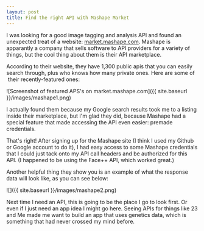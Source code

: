 ```yaml
---
layout: post
title: Find the right API with Mashape Market
---
```


I was looking for a good image tagging and analysis API and found an unexpected treat of a website: [market.mashape.com](http://market.mashape.com). Mashape is apparantly a company that sells software to API providers for a variety of things, but the cool thing about them is their API marketplace.

According to their website, they have 1,300 public apis that you can easily search through, plus who knows how many private ones. Here are some of  their recently-featured ones:

![Screenshot of featured APS's on market.mashape.com]({{ site.baseurl }}/images/mashape1.png)

I actually found them because my Google search results took me to a listing inside their marketplace, but I'm glad they did, because Mashape had a special feature that made accessing the API even easier: premade credentials.

That's right! After signing up for the Mashape site (I think I used my Github or Google account to do it), I had easy access to some Mashape credentials that I could just tack onto my API call headers and be authorized for this API. (I happened to be using the Face++ API, which worked great.)

Another helpful thing they show you is an example of what the response data will look like, as you can see below:

![]({{ site.baseurl }}/images/mashape2.png)

Next time I need an API, this is going to be the place I go to look first. Or even if I just need an app idea I might go here. Seeing APIs for things like 23 and Me made me want to build an app that uses genetics data, which is something that had never crossed my mind before.
